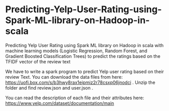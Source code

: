 # Predicting-Yelp-User-Rating-using-Spark-ML-library-on-Hadoop-in-scala
Predicting Yelp User Rating using Spark ML library  on Hadoop in scala with machine learning models (Logistic Regression, Random Forest, and Gradient Boosted Classification Trees) to predict the ratings based on the TFIDF vector of the review text

We have to write a spark program to predict Yelp user rating based on their review Text. 
You can download the data files from here: 
https://uofi.box.com/s/b3hwy8rax1eipmiz2r78csxp06jnodci . 
Unzip the folder and find review.json and user.json . 

You can read the description of each file and their attributes here:  
https://www.yelp.com/dataset/documentation/main 
